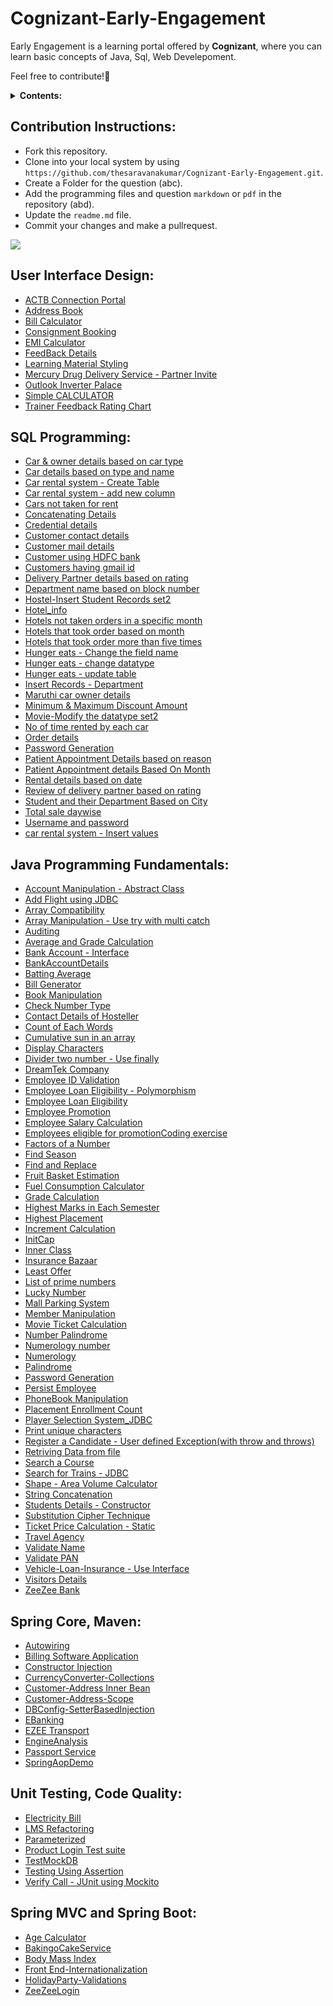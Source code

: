 # Cognizant-Early-Engagement
Early Engagement is a learning portal offered by **Cognizant**, where you can learn basic concepts of Java, Sql, Web Develepoment.

Feel free to contribute!🖤

<details><summary><b>Contents:</b></summary>
  
* [User Interface Design](#UserInterfaceDesign)
* [SQL Programming](#SQLProgramming)
* [Java Programming Fundamentals](#JavaProgrammingFundamentals)
* [Spring Core, Maven](#SpringCoreMaven)
* [Unit Testing, Code Quality](#UnitTestingCodeQuality)
* [Spring MVC and Spring Boot](#SpringMVCandSpringBoot)
</details>

## **Contribution Instructions:**
- Fork this repository.
- Clone into your local system by using `https://github.com/thesaravanakumar/Cognizant-Early-Engagement.git`.
- Create a Folder for the question (abc).
- Add the programming files and question `markdown` or `pdf` in the repository (abd).
- Update the `readme.md` file.
- Commit your changes and make a pullrequest.

<a href="http://makeapullrequest.com">
  <img align="center"  src="https://img.shields.io/badge/PRs-welcome-brightgreen.svg?style=flat"/>
</a>

<a name="UserInterfaceDesign"></a>
## **User Interface Design:**
- [ACTB Connection Portal](https://github.com/thesaravanakumar/Cognizant-Early-Engagement/tree/main/Use%20Interface%20Design/ACTB%20Connection%20Portal)
- [Address Book](https://github.com/thesaravanakumar/Cognizant-Early-Engagement/tree/main/Use%20Interface%20Design/Address%20Book)
- [Bill Calculator](https://github.com/thesaravanakumar/Cognizant-Early-Engagement/tree/main/Use%20Interface%20Design/Bill%20Calculator)
- [Consignment Booking](https://github.com/thesaravanakumar/Cognizant-Early-Engagement/tree/main/Use%20Interface%20Design/Consignment%20Booking)
- [EMI Calculator](https://github.com/thesaravanakumar/Cognizant-Early-Engagement/tree/main/Use%20Interface%20Design/EMI%20Calculator)
- [FeedBack Details](https://github.com/thesaravanakumar/Cognizant-Early-Engagement/tree/main/Use%20Interface%20Design/FeedBack%20Details)
- [Learning Material Styling](https://github.com/thesaravanakumar/Cognizant-Early-Engagement/tree/main/Use%20Interface%20Design/Learning%20Material%20Styling)
- [Mercury Drug Delivery Service - Partner Invite](https://github.com/thesaravanakumar/Cognizant-Early-Engagement/tree/main/Use%20Interface%20Design/Mercury%20Drug%20Delivery%20Service%20-%20Partner%20Invite)
- [Outlook Inverter Palace](https://github.com/thesaravanakumar/Cognizant-Early-Engagement/tree/main/Use%20Interface%20Design/Outlook%20Inverter%20Palace)
- [Simple CALCULATOR](https://github.com/thesaravanakumar/Cognizant-Early-Engagement/tree/main/Use%20Interface%20Design/Simple%20CALCULATOR)
- [Trainer Feedback Rating Chart](https://github.com/thesaravanakumar/Cognizant-Early-Engagement/tree/main/Use%20Interface%20Design/Trainer%20Feedback%20Rating%20Chart)

<a name="SQLProgramming"></a>
## **SQL Programming:**
- [Car & owner details based on car type](https://github.com/thesaravanakumar/Cognizant-Early-Engagement/tree/main/SQL%20Programming/Car%20%26%20owner%20details%20based%20on%20car%20type)
- [Car details based on type and name](https://github.com/thesaravanakumar/Cognizant-Early-Engagement/tree/main/SQL%20Programming/Car%20details%20based%20on%20type%20and%20name)
- [Car rental system - Create Table](https://github.com/thesaravanakumar/Cognizant-Early-Engagement/tree/main/SQL%20Programming/Car%20rental%20system%20-%20Create%20Table)
- [Car rental system - add new column](https://github.com/thesaravanakumar/Cognizant-Early-Engagement/tree/main/SQL%20Programming/Car%20rental%20system%20-%20add%20new%20column)
- [Cars not taken for rent](https://github.com/thesaravanakumar/Cognizant-Early-Engagement/tree/main/SQL%20Programming/Cars%20not%20taken%20for%20rent)
- [Concatenating Details](https://github.com/thesaravanakumar/Cognizant-Early-Engagement/tree/main/SQL%20Programming/Concatenating%20Details)
- [Credential details](https://github.com/thesaravanakumar/Cognizant-Early-Engagement/tree/main/SQL%20Programming/Credential%20details)
- [Customer contact details](https://github.com/thesaravanakumar/Cognizant-Early-Engagement/tree/main/SQL%20Programming/Customer%20contact%20details)
- [Customer mail details](https://github.com/thesaravanakumar/Cognizant-Early-Engagement/tree/main/SQL%20Programming/Customer%20mail%20details)
- [Customer using HDFC bank](https://github.com/thesaravanakumar/Cognizant-Early-Engagement/tree/main/SQL%20Programming/Customer%20using%20HDFC%20bank)
- [Customers having gmail id](https://github.com/thesaravanakumar/Cognizant-Early-Engagement/tree/main/SQL%20Programming/Customers%20having%20gmail%20id)
- [Delivery Partner details based on rating](https://github.com/thesaravanakumar/Cognizant-Early-Engagement/tree/main/SQL%20Programming/Delivery%20Partner%20details%20based%20on%20rating)
- [Department name based on block number](https://github.com/thesaravanakumar/Cognizant-Early-Engagement/tree/main/SQL%20Programming/Department%20name%20based%20on%20block%20number)
- [Hostel-Insert Student Records set2](https://github.com/thesaravanakumar/Cognizant-Early-Engagement/tree/main/SQL%20Programming/Hostel-Insert%20Student%20Records%20set2)
- [Hotel_info](https://github.com/thesaravanakumar/Cognizant-Early-Engagement/tree/main/SQL%20Programming/Hotel_info)
- [Hotels not taken orders in a specific month](https://github.com/thesaravanakumar/Cognizant-Early-Engagement/tree/main/SQL%20Programming/Hotels%20not%20taken%20orders%20in%20a%20specific%20month)
- [Hotels that took order based on month](https://github.com/thesaravanakumar/Cognizant-Early-Engagement/tree/main/SQL%20Programming/Hotels%20that%20took%20order%20based%20on%20month)
- [Hotels that took order more than five times](https://github.com/thesaravanakumar/Cognizant-Early-Engagement/tree/main/SQL%20Programming/Hotels%20that%20took%20order%20more%20than%20five%20times)
- [Hunger eats - Change the field name](https://github.com/thesaravanakumar/Cognizant-Early-Engagement/tree/main/SQL%20Programming/Hunger%20eats%20-%20Change%20the%20field%20name)
- [Hunger eats - change datatype](https://github.com/thesaravanakumar/Cognizant-Early-Engagement/tree/main/SQL%20Programming/Hunger%20eats%20-%20change%20datatype)
- [Hunger eats - update table](https://github.com/thesaravanakumar/Cognizant-Early-Engagement/tree/main/SQL%20Programming/Hunger%20eats%20-%20update%20table)
- [Insert Records - Department](https://github.com/thesaravanakumar/Cognizant-Early-Engagement/tree/main/SQL%20Programming/Insert%20Records%20-%20Department)
- [Maruthi car owner details](https://github.com/thesaravanakumar/Cognizant-Early-Engagement/tree/main/SQL%20Programming/Maruthi%20car%20owner%20details)
- [Minimum & Maximum Discount Amount](https://github.com/thesaravanakumar/Cognizant-Early-Engagement/tree/main/SQL%20Programming/Minimum%20%26%20Maximum%20Discount%20Amount)
- [Movie-Modify the datatype set2](https://github.com/thesaravanakumar/Cognizant-Early-Engagement/tree/main/SQL%20Programming/Movie-Modify%20the%20datatype%20set2)
- [No of time rented by each car](https://github.com/thesaravanakumar/Cognizant-Early-Engagement/tree/main/SQL%20Programming/No%20of%20time%20rented%20by%20each%20car)
- [Order details](https://github.com/thesaravanakumar/Cognizant-Early-Engagement/tree/main/SQL%20Programming/Order%20details)
- [Password Generation](https://github.com/thesaravanakumar/Cognizant-Early-Engagement/tree/main/SQL%20Programming/Password%20Generation)
- [Patient Appointment Details based on reason](https://github.com/thesaravanakumar/Cognizant-Early-Engagement/tree/main/SQL%20Programming/Patient%20Appointment%20Details%20based%20on%20reason)
- [Patient Appointment details Based On Month](https://github.com/thesaravanakumar/Cognizant-Early-Engagement/tree/main/SQL%20Programming/Patient%20Appointment%20details%20Based%20On%20Month)
- [Rental details based on date](https://github.com/thesaravanakumar/Cognizant-Early-Engagement/tree/main/SQL%20Programming/Rental%20details%20based%20on%20date)
- [Review of delivery partner based on rating](https://github.com/thesaravanakumar/Cognizant-Early-Engagement/tree/main/SQL%20Programming/Review%20of%20delivery%20partner%20based%20on%20rating)
- [Student and their Department Based on City](https://github.com/thesaravanakumar/Cognizant-Early-Engagement/tree/main/SQL%20Programming/Student%20and%20their%20Department%20Based%20on%20City)
- [Total sale daywise](https://github.com/thesaravanakumar/Cognizant-Early-Engagement/tree/main/SQL%20Programming/Total%20sale%20daywise)
- [Username and password](https://github.com/thesaravanakumar/Cognizant-Early-Engagement/tree/main/SQL%20Programming/Username%20and%20password)
- [car rental system - Insert values](https://github.com/thesaravanakumar/Cognizant-Early-Engagement/tree/main/SQL%20Programming/car%20rental%20system%20-%20Insert%20values)

<a name="JavaProgrammingFundamentals"></a>
## **Java Programming Fundamentals:**
- [Account Manipulation - Abstract Class](https://github.com/thesaravanakumar/Cognizant-Early-Engagement/tree/main/Java%20Programming%20Funcamentals/Account%20Manipulation%20-%20Abstract%20Class)
- [Add Flight using JDBC](https://github.com/thesaravanakumar/Cognizant-Early-Engagement/tree/main/Java%20Programming%20Funcamentals/Add%20Flight%20using%20JDBC)
- [Array Compatibility](https://github.com/thesaravanakumar/Cognizant-Early-Engagement/tree/main/Java%20Programming%20Funcamentals/Array%20Compatibility)
- [Array Manipulation - Use try with multi catch](https://github.com/thesaravanakumar/Cognizant-Early-Engagement/tree/main/Java%20Programming%20Funcamentals/Array%20Manipulation%20-%20Use%20try%20with%20multi%20catch)
- [Auditing](https://github.com/thesaravanakumar/Cognizant-Early-Engagement/tree/main/Java%20Programming%20Funcamentals/Auditing)
- [Average and Grade Calculation](https://github.com/thesaravanakumar/Cognizant-Early-Engagement/tree/main/Java%20Programming%20Funcamentals/Average%20and%20Grade%20Calculation)
- [Bank Account - Interface](https://github.com/thesaravanakumar/Cognizant-Early-Engagement/tree/main/Java%20Programming%20Funcamentals/Bank%20Account%20-%20Interface)
- [BankAccountDetails](https://github.com/thesaravanakumar/Cognizant-Early-Engagement/tree/main/Java%20Programming%20Funcamentals/BankAccountDetails)
- [Batting Average](https://github.com/thesaravanakumar/Cognizant-Early-Engagement/tree/main/Java%20Programming%20Funcamentals/Batting%20Average)
- [Bill Generator](https://github.com/thesaravanakumar/Cognizant-Early-Engagement/tree/main/Java%20Programming%20Funcamentals/Bill%20Generator)
- [Book Manipulation](https://github.com/thesaravanakumar/Cognizant-Early-Engagement/tree/main/Java%20Programming%20Funcamentals/Book%20Manipulation)
- [Check Number Type](https://github.com/thesaravanakumar/Cognizant-Early-Engagement/tree/main/Java%20Programming%20Funcamentals/Check%20Number%20Type)
- [Contact Details of Hosteller](https://github.com/thesaravanakumar/Cognizant-Early-Engagement/tree/main/Java%20Programming%20Funcamentals/Contact%20Details%20of%20Hosteller)
- [Count of Each Words](https://github.com/thesaravanakumar/Cognizant-Early-Engagement/tree/main/Java%20Programming%20Funcamentals/Count%20of%20Each%20Words)
- [Cumulative sun in an array](https://github.com/thesaravanakumar/Cognizant-Early-Engagement/tree/main/Java%20Programming%20Funcamentals/Cumulative%20sun%20in%20an%20array)
- [Display Characters](https://github.com/thesaravanakumar/Cognizant-Early-Engagement/tree/main/Java%20Programming%20Funcamentals/Display%20Characters)
- [Divider two number - Use finally](https://github.com/thesaravanakumar/Cognizant-Early-Engagement/tree/main/Java%20Programming%20Funcamentals/Divider%20two%20number%20-%20Use%20finally)
- [DreamTek Company](https://github.com/thesaravanakumar/Cognizant-Early-Engagement/tree/main/Java%20Programming%20Funcamentals/DreamTek%20Company)
- [Employee ID Validation](https://github.com/thesaravanakumar/Cognizant-Early-Engagement/tree/main/Java%20Programming%20Funcamentals/Employee%20ID%20Validation)
- [Employee Loan Eligibility - Polymorphism](https://github.com/thesaravanakumar/Cognizant-Early-Engagement/tree/main/Java%20Programming%20Funcamentals/Employee%20Loan%20Eligibility%20-%20Polymorphism)
- [Employee Loan Eligibility](https://github.com/thesaravanakumar/Cognizant-Early-Engagement/tree/main/Java%20Programming%20Funcamentals/Employee%20Loan%20Eligibility)
- [Employee Promotion](https://github.com/thesaravanakumar/Cognizant-Early-Engagement/tree/main/Java%20Programming%20Funcamentals/Employee%20Promotion)
- [Employee Salary Calculation](https://github.com/thesaravanakumar/Cognizant-Early-Engagement/tree/main/Java%20Programming%20Funcamentals/Employee%20Salary%20Calculation)
- [Employees eligible for promotionCoding exercise](https://github.com/thesaravanakumar/Cognizant-Early-Engagement/tree/main/Java%20Programming%20Funcamentals/Employees%20eligible%20for%20promotionCoding%20exercise)
- [Factors of a Number](https://github.com/thesaravanakumar/Cognizant-Early-Engagement/tree/main/Java%20Programming%20Funcamentals/Factors%20of%20a%20Number)
- [Find Season](https://github.com/thesaravanakumar/Cognizant-Early-Engagement/tree/main/Java%20Programming%20Funcamentals/Find%20Season)
- [Find and Replace](https://github.com/thesaravanakumar/Cognizant-Early-Engagement/tree/main/Java%20Programming%20Funcamentals/Find%20and%20Replace)
- [Fruit Basket Estimation](https://github.com/thesaravanakumar/Cognizant-Early-Engagement/tree/main/Java%20Programming%20Funcamentals/Fruit%20Basket%20Estimation)
- [Fuel Consumption Calculator](https://github.com/thesaravanakumar/Cognizant-Early-Engagement/tree/main/Java%20Programming%20Funcamentals/Fuel%20Consumption%20Calculator)
- [Grade Calculation](https://github.com/thesaravanakumar/Cognizant-Early-Engagement/tree/main/Java%20Programming%20Funcamentals/Grade%20Calculation)
- [Highest Marks in Each Semester](https://github.com/thesaravanakumar/Cognizant-Early-Engagement/tree/main/Java%20Programming%20Funcamentals/Highest%20Marks%20in%20Each%20Semester)
- [Highest Placement](https://github.com/thesaravanakumar/Cognizant-Early-Engagement/tree/main/Java%20Programming%20Funcamentals/Highest%20Placement)
- [Increment Calculation](https://github.com/thesaravanakumar/Cognizant-Early-Engagement/tree/main/Java%20Programming%20Funcamentals/Increment%20Calculation)
- [InitCap](https://github.com/thesaravanakumar/Cognizant-Early-Engagement/tree/main/Java%20Programming%20Funcamentals/InitCap)
- [Inner Class](https://github.com/thesaravanakumar/Cognizant-Early-Engagement/tree/main/Java%20Programming%20Funcamentals/Inner%20Class)
- [Insurance Bazaar](https://github.com/thesaravanakumar/Cognizant-Early-Engagement/tree/main/Java%20Programming%20Funcamentals/Insurance%20Bazaar)
- [Least Offer](https://github.com/thesaravanakumar/Cognizant-Early-Engagement/tree/main/Java%20Programming%20Funcamentals/Least%20Offer)
- [List of prime numbers](https://github.com/thesaravanakumar/Cognizant-Early-Engagement/tree/main/Java%20Programming%20Funcamentals/List%20of%20prime%20numbers)
- [Lucky Number](https://github.com/thesaravanakumar/Cognizant-Early-Engagement/tree/main/Java%20Programming%20Funcamentals/Lucky%20Number)
- [Mall Parking System](https://github.com/thesaravanakumar/Cognizant-Early-Engagement/tree/main/Java%20Programming%20Funcamentals/Mall%20Parking%20System)
- [Member Manipulation](https://github.com/thesaravanakumar/Cognizant-Early-Engagement/tree/main/Java%20Programming%20Funcamentals/Member%20Manipulation)
- [Movie Ticket Calculation](https://github.com/thesaravanakumar/Cognizant-Early-Engagement/tree/main/Java%20Programming%20Funcamentals/Movie%20Ticket%20Calculation)
- [Number Palindrome](https://github.com/thesaravanakumar/Cognizant-Early-Engagement/tree/main/Java%20Programming%20Funcamentals/Number%20Palindrome)
- [Numerology number](https://github.com/thesaravanakumar/Cognizant-Early-Engagement/tree/main/Java%20Programming%20Funcamentals/Numerology%20number)
- [Numerology](https://github.com/thesaravanakumar/Cognizant-Early-Engagement/tree/main/Java%20Programming%20Funcamentals/Numerology)
- [Palindrome](https://github.com/thesaravanakumar/Cognizant-Early-Engagement/tree/main/Java%20Programming%20Funcamentals/Palindrome)
- [Password Generation](https://github.com/thesaravanakumar/Cognizant-Early-Engagement/tree/main/Java%20Programming%20Funcamentals/Password%20Generation)
- [Persist Employee](https://github.com/thesaravanakumar/Cognizant-Early-Engagement/tree/main/Java%20Programming%20Funcamentals/Persist%20Employee)
- [PhoneBook Manipulation](https://github.com/thesaravanakumar/Cognizant-Early-Engagement/tree/main/Java%20Programming%20Funcamentals/PhoneBook%20Manipulation)
- [Placement Enrollment Count](https://github.com/thesaravanakumar/Cognizant-Early-Engagement/tree/main/Java%20Programming%20Funcamentals/Placement%20Enrollment%20Count)
- [Player Selection System_JDBC](https://github.com/thesaravanakumar/Cognizant-Early-Engagement/tree/main/Java%20Programming%20Funcamentals/Player%20Selection%20System_JDBC)
- [Print unique characters](https://github.com/thesaravanakumar/Cognizant-Early-Engagement/tree/main/Java%20Programming%20Funcamentals/Print%20unique%20characters)
- [Register a Candidate - User defined Exception(with throw and throws)](https://github.com/thesaravanakumar/Cognizant-Early-Engagement/tree/main/Java%20Programming%20Funcamentals/Register%20a%20Candidate%20-%20User%20defined%20Exception(with%20throw%20and%20throws))
- [Retriving Data from file](https://github.com/thesaravanakumar/Cognizant-Early-Engagement/tree/main/Java%20Programming%20Funcamentals/Retriving%20Data%20from%20file)
- [Search a Course](https://github.com/thesaravanakumar/Cognizant-Early-Engagement/tree/main/Java%20Programming%20Funcamentals/Search%20a%20Course)
- [Search for Trains - JDBC](https://github.com/thesaravanakumar/Cognizant-Early-Engagement/tree/main/Java%20Programming%20Funcamentals/Search%20for%20Trains%20-%20JDBC)
- [Shape - Area Volume Calculator](https://github.com/thesaravanakumar/Cognizant-Early-Engagement/tree/main/Java%20Programming%20Funcamentals/Shape%20-%20Area%20Volume%20Calculator)
- [String Concatenation](https://github.com/thesaravanakumar/Cognizant-Early-Engagement/tree/main/Java%20Programming%20Funcamentals/String%20Concatenation)
- [Students Details - Constructor](https://github.com/thesaravanakumar/Cognizant-Early-Engagement/tree/main/Java%20Programming%20Funcamentals/Students%20Details%20-%20Constructor)
- [Substitution Cipher Technique](https://github.com/thesaravanakumar/Cognizant-Early-Engagement/tree/main/Java%20Programming%20Funcamentals/Substitution%20Cipher%20Technique)
- [Ticket Price Calculation - Static](https://github.com/thesaravanakumar/Cognizant-Early-Engagement/tree/main/Java%20Programming%20Funcamentals/Ticket%20Price%20Calculation%20-%20Static)
- [Travel Agency](https://github.com/thesaravanakumar/Cognizant-Early-Engagement/tree/main/Java%20Programming%20Funcamentals/Travel%20Agency)
- [Validate Name](https://github.com/thesaravanakumar/Cognizant-Early-Engagement/tree/main/Java%20Programming%20Funcamentals/Validate%20Name)
- [Validate PAN](https://github.com/thesaravanakumar/Cognizant-Early-Engagement/tree/main/Java%20Programming%20Funcamentals/Validate%20PAN)
- [Vehicle-Loan-Insurance - Use Interface](https://github.com/thesaravanakumar/Cognizant-Early-Engagement/tree/main/Java%20Programming%20Funcamentals/Vehicle-Loan-Insurance%20-%20Use%20Interface)
- [Visitors Details](https://github.com/thesaravanakumar/Cognizant-Early-Engagement/tree/main/Java%20Programming%20Funcamentals/Visitors%20Details)
- [ZeeZee Bank](https://github.com/thesaravanakumar/Cognizant-Early-Engagement/tree/main/Java%20Programming%20Funcamentals/ZeeZee%20Bank)

<a name="SpringCoreMaven"></a>
## **Spring Core, Maven:**
- [Autowiring](https://github.com/thesaravanakumar/Cognizant-Early-Engagement/tree/main/Spring%20Core%2C%20Maven/Autowiring)
- [Billing Software Application](https://github.com/thesaravanakumar/Cognizant-Early-Engagement/tree/main/Spring%20Core%2C%20Maven/Billing%20Software%20Application)
- [Constructor Injection](https://github.com/thesaravanakumar/Cognizant-Early-Engagement/tree/main/Spring%20Core%2C%20Maven/Constructor%20Injection)
- [CurrencyConverter-Collections](https://github.com/thesaravanakumar/Cognizant-Early-Engagement/tree/main/Spring%20Core%2C%20Maven/CurrencyConverter-Collections)
- [Customer-Address Inner Bean](https://github.com/thesaravanakumar/Cognizant-Early-Engagement/tree/main/Spring%20Core%2C%20Maven/Customer-Address%20Inner%20Bean)
- [Customer-Address-Scope](https://github.com/thesaravanakumar/Cognizant-Early-Engagement/tree/main/Spring%20Core%2C%20Maven/Customer-Address-Scope)
- [DBConfig-SetterBasedInjection](https://github.com/thesaravanakumar/Cognizant-Early-Engagement/tree/main/Spring%20Core%2C%20Maven/DBConfig-SetterBasedInjection)
- [EBanking](https://github.com/thesaravanakumar/Cognizant-Early-Engagement/tree/main/Spring%20Core%2C%20Maven/EBanking)
- [EZEE Transport](https://github.com/thesaravanakumar/Cognizant-Early-Engagement/tree/main/Spring%20Core%2C%20Maven/EZEE%20Transport)
- [EngineAnalysis](https://github.com/thesaravanakumar/Cognizant-Early-Engagement/tree/main/Spring%20Core%2C%20Maven/EngineAnalysis)
- [Passport Service](https://github.com/thesaravanakumar/Cognizant-Early-Engagement/tree/main/Spring%20Core%2C%20Maven/Passport%20Service)
- [SpringAopDemo](https://github.com/thesaravanakumar/Cognizant-Early-Engagement/tree/main/Spring%20Core%2C%20Maven/SpringAopDemo)

<a name="UnitTestingCodeQuality"></a>
## **Unit Testing, Code Quality:**
- [Electricity Bill](https://github.com/thesaravanakumar/Cognizant-Early-Engagement/tree/main/Unit%20Testing%2C%20Code%20Quality/Electricity%20Bill)
- [LMS Refactoring](https://github.com/thesaravanakumar/Cognizant-Early-Engagement/tree/main/Unit%20Testing%2C%20Code%20Quality/LMS%20Refactoring)
- [Parameterized](https://github.com/thesaravanakumar/Cognizant-Early-Engagement/tree/main/Unit%20Testing%2C%20Code%20Quality/Parameterized)
- [Product Login Test suite](https://github.com/thesaravanakumar/Cognizant-Early-Engagement/tree/main/Unit%20Testing%2C%20Code%20Quality/Product%20Login%20Test%20suite)
- [TestMockDB](https://github.com/thesaravanakumar/Cognizant-Early-Engagement/tree/main/Unit%20Testing%2C%20Code%20Quality/TestMockDB)
- [Testing Using Assertion](https://github.com/thesaravanakumar/Cognizant-Early-Engagement/tree/main/Unit%20Testing%2C%20Code%20Quality/Testing%20Using%20Assertion)
- [Verify Call - JUnit using Mockito](https://github.com/thesaravanakumar/Cognizant-Early-Engagement/tree/main/Unit%20Testing%2C%20Code%20Quality/Verify%20Call%20-%20JUnit%20using%20Mockito)

<a name="SpringMVCandSpringBoot"></a>
## **Spring MVC and Spring Boot:**
- [Age Calculator](https://github.com/thesaravanakumar/Cognizant-Early-Engagement/tree/main/Spring%20MVC%20and%20Spring%20Boot/Age%20Calculator)
- [BakingoCakeService](https://github.com/thesaravanakumar/Cognizant-Early-Engagement/tree/main/Spring%20MVC%20and%20Spring%20Boot/BakingoCakeService)
- [Body Mass Index](https://github.com/thesaravanakumar/Cognizant-Early-Engagement/tree/main/Spring%20MVC%20and%20Spring%20Boot/Body%20Mass%20Index)
- [Front End-Internationalization](https://github.com/thesaravanakumar/Cognizant-Early-Engagement/tree/main/Spring%20MVC%20and%20Spring%20Boot/Front%20End-Internationalization)
- [HolidayParty-Validations](https://github.com/thesaravanakumar/Cognizant-Early-Engagement/tree/main/Spring%20MVC%20and%20Spring%20Boot/HolidayParty-Validations)
- [ZeeZeeLogin](https://github.com/thesaravanakumar/Cognizant-Early-Engagement/tree/main/Spring%20MVC%20and%20Spring%20Boot/ZeeZeeLogin)
